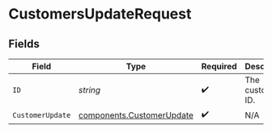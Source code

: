 # CustomersUpdateRequest


## Fields

| Field                                                                  | Type                                                                   | Required                                                               | Description                                                            |
| ---------------------------------------------------------------------- | ---------------------------------------------------------------------- | ---------------------------------------------------------------------- | ---------------------------------------------------------------------- |
| `ID`                                                                   | *string*                                                               | :heavy_check_mark:                                                     | The customer ID.                                                       |
| `CustomerUpdate`                                                       | [components.CustomerUpdate](../../models/components/customerupdate.md) | :heavy_check_mark:                                                     | N/A                                                                    |